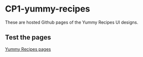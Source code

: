 # CP1-yummy-recipes
These are hosted Github pages of the Yummy Recipes UI designs.
## Test the pages
[Yummy Recipes pages](https://kaguna.github.io/)
